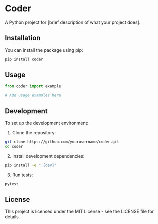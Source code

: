 # Coder

A Python project for [brief description of what your project does].

## Installation

You can install the package using pip:

```bash
pip install coder
```

## Usage

```python
from coder import example

# Add usage examples here
```

## Development

To set up the development environment:

1. Clone the repository:
```bash
git clone https://github.com/yourusername/coder.git
cd coder
```

2. Install development dependencies:
```bash
pip install -e ".[dev]"
```

3. Run tests:
```bash
pytest
```

## License

This project is licensed under the MIT License - see the LICENSE file for details. 